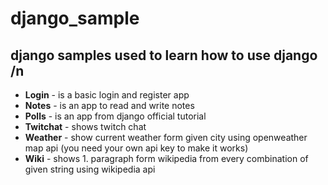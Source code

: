 # django_sample
## django samples used to learn how to use django /n
- **Login** - is a basic login and register app
- **Notes** - is an app to read and write notes
- **Polls** - is an app from django official tutorial 
- **Twitchat** - shows twitch chat 
- **Weather** - show current weather form given city using openweather map api (you need your own api key to make it works)
- **Wiki** - shows 1. paragraph form wikipedia from every combination of given string using wikipedia api
